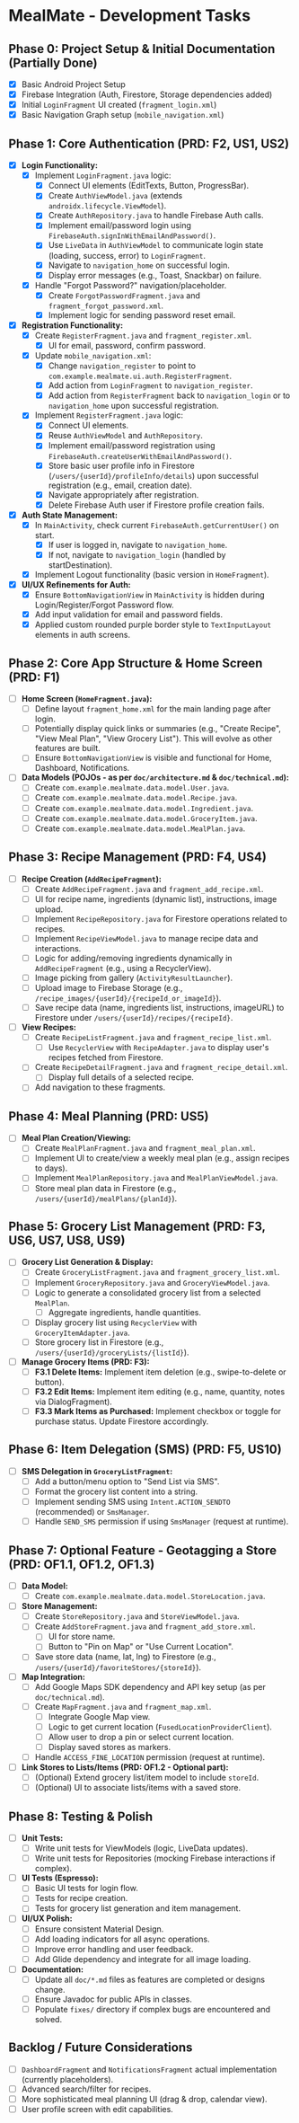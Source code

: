 # MealMate - Development Tasks

## Phase 0: Project Setup & Initial Documentation (Partially Done)

- [x] Basic Android Project Setup
- [x] Firebase Integration (Auth, Firestore, Storage dependencies added)
- [x] Initial `LoginFragment` UI created (`fragment_login.xml`)
- [x] Basic Navigation Graph setup (`mobile_navigation.xml`)

## Phase 1: Core Authentication (PRD: F2, US1, US2)

- [x] **Login Functionality:**
  - [x] Implement `LoginFragment.java` logic:
    - [x] Connect UI elements (EditTexts, Button, ProgressBar).
    - [x] Create `AuthViewModel.java` (extends `androidx.lifecycle.ViewModel`).
    - [x] Create `AuthRepository.java` to handle Firebase Auth calls.
    - [x] Implement email/password login using `FirebaseAuth.signInWithEmailAndPassword()`.
    - [x] Use `LiveData` in `AuthViewModel` to communicate login state (loading, success, error) to `LoginFragment`.
    - [x] Navigate to `navigation_home` on successful login.
    - [x] Display error messages (e.g., Toast, Snackbar) on failure.
  - [x] Handle "Forgot Password?" navigation/placeholder.
    - [x] Create `ForgotPasswordFragment.java` and `fragment_forgot_password.xml`.
    - [x] Implement logic for sending password reset email.
- [x] **Registration Functionality:**
  - [x] Create `RegisterFragment.java` and `fragment_register.xml`.
    - [x] UI for email, password, confirm password.
  - [x] Update `mobile_navigation.xml`:
    - [x] Change `navigation_register` to point to `com.example.mealmate.ui.auth.RegisterFragment`.
    - [x] Add action from `LoginFragment` to `navigation_register`.
    - [x] Add action from `RegisterFragment` back to `navigation_login` or to `navigation_home` upon successful registration.
  - [x] Implement `RegisterFragment.java` logic:
    - [x] Connect UI elements.
    - [x] Reuse `AuthViewModel` and `AuthRepository`.
    - [x] Implement email/password registration using `FirebaseAuth.createUserWithEmailAndPassword()`.
    - [x] Store basic user profile info in Firestore (`/users/{userId}/profileInfo/details`) upon successful registration (e.g., email, creation date).
    - [x] Navigate appropriately after registration.
    - [x] Delete Firebase Auth user if Firestore profile creation fails.
- [x] **Auth State Management:**
  - [x] In `MainActivity`, check current `FirebaseAuth.getCurrentUser()` on start.
    - [x] If user is logged in, navigate to `navigation_home`.
    - [x] If not, navigate to `navigation_login` (handled by startDestination).
  - [x] Implement Logout functionality (basic version in `HomeFragment`).
- [x] **UI/UX Refinements for Auth:**
  - [x] Ensure `BottomNavigationView` in `MainActivity` is hidden during Login/Register/Forgot Password flow.
  - [x] Add input validation for email and password fields.
  - [x] Applied custom rounded purple border style to `TextInputLayout` elements in auth screens.

## Phase 2: Core App Structure & Home Screen (PRD: F1)

- [ ] **Home Screen (`HomeFragment.java`):**
  - [ ] Define layout `fragment_home.xml` for the main landing page after login.
  - [ ] Potentially display quick links or summaries (e.g., "Create Recipe", "View Meal Plan", "View Grocery List"). This will evolve as other features are built.
  - [ ] Ensure `BottomNavigationView` is visible and functional for Home, Dashboard, Notifications.
- [ ] **Data Models (POJOs - as per `doc/architecture.md` & `doc/technical.md`):**
  - [ ] Create `com.example.mealmate.data.model.User.java`.
  - [ ] Create `com.example.mealmate.data.model.Recipe.java`.
  - [ ] Create `com.example.mealmate.data.model.Ingredient.java`.
  - [ ] Create `com.example.mealmate.data.model.GroceryItem.java`.
  - [ ] Create `com.example.mealmate.data.model.MealPlan.java`.

## Phase 3: Recipe Management (PRD: F4, US4)

- [ ] **Recipe Creation (`AddRecipeFragment`):**
  - [ ] Create `AddRecipeFragment.java` and `fragment_add_recipe.xml`.
  - [ ] UI for recipe name, ingredients (dynamic list), instructions, image upload.
  - [ ] Implement `RecipeRepository.java` for Firestore operations related to recipes.
  - [ ] Implement `RecipeViewModel.java` to manage recipe data and interactions.
  - [ ] Logic for adding/removing ingredients dynamically in `AddRecipeFragment` (e.g., using a RecyclerView).
  - [ ] Image picking from gallery (`ActivityResultLauncher`).
  - [ ] Upload image to Firebase Storage (e.g., `/recipe_images/{userId}/{recipeId_or_imageId}`).
  - [ ] Save recipe data (name, ingredients list, instructions, imageURL) to Firestore under `/users/{userId}/recipes/{recipeId}`.
- [ ] **View Recipes:**
  - [ ] Create `RecipeListFragment.java` and `fragment_recipe_list.xml`.
    - [ ] Use `RecyclerView` with `RecipeAdapter.java` to display user's recipes fetched from Firestore.
  - [ ] Create `RecipeDetailFragment.java` and `fragment_recipe_detail.xml`.
    - [ ] Display full details of a selected recipe.
  - [ ] Add navigation to these fragments.

## Phase 4: Meal Planning (PRD: US5)

- [ ] **Meal Plan Creation/Viewing:**
  - [ ] Create `MealPlanFragment.java` and `fragment_meal_plan.xml`.
  - [ ] Implement UI to create/view a weekly meal plan (e.g., assign recipes to days).
  - [ ] Implement `MealPlanRepository.java` and `MealPlanViewModel.java`.
  - [ ] Store meal plan data in Firestore (e.g., `/users/{userId}/mealPlans/{planId}`).

## Phase 5: Grocery List Management (PRD: F3, US6, US7, US8, US9)

- [ ] **Grocery List Generation & Display:**
  - [ ] Create `GroceryListFragment.java` and `fragment_grocery_list.xml`.
  - [ ] Implement `GroceryRepository.java` and `GroceryViewModel.java`.
  - [ ] Logic to generate a consolidated grocery list from a selected `MealPlan`.
    - [ ] Aggregate ingredients, handle quantities.
  - [ ] Display grocery list using `RecyclerView` with `GroceryItemAdapter.java`.
  - [ ] Store grocery list in Firestore (e.g., `/users/{userId}/groceryLists/{listId}`).
- [ ] **Manage Grocery Items (PRD: F3):**
  - [ ] **F3.1 Delete Items:** Implement item deletion (e.g., swipe-to-delete or button).
  - [ ] **F3.2 Edit Items:** Implement item editing (e.g., name, quantity, notes via DialogFragment).
  - [ ] **F3.3 Mark Items as Purchased:** Implement checkbox or toggle for purchase status. Update Firestore accordingly.

## Phase 6: Item Delegation (SMS) (PRD: F5, US10)

- [ ] **SMS Delegation in `GroceryListFragment`:**
  - [ ] Add a button/menu option to "Send List via SMS".
  - [ ] Format the grocery list content into a string.
  - [ ] Implement sending SMS using `Intent.ACTION_SENDTO` (recommended) or `SmsManager`.
  - [ ] Handle `SEND_SMS` permission if using `SmsManager` (request at runtime).

## Phase 7: Optional Feature - Geotagging a Store (PRD: OF1.1, OF1.2, OF1.3)

- [ ] **Data Model:**
  - [ ] Create `com.example.mealmate.data.model.StoreLocation.java`.
- [ ] **Store Management:**
  - [ ] Create `StoreRepository.java` and `StoreViewModel.java`.
  - [ ] Create `AddStoreFragment.java` and `fragment_add_store.xml`.
    - [ ] UI for store name.
    - [ ] Button to "Pin on Map" or "Use Current Location".
  - [ ] Save store data (name, lat, lng) to Firestore (e.g., `/users/{userId}/favoriteStores/{storeId}`).
- [ ] **Map Integration:**
  - [ ] Add Google Maps SDK dependency and API key setup (as per `doc/technical.md`).
  - [ ] Create `MapFragment.java` and `fragment_map.xml`.
    - [ ] Integrate Google Map view.
    - [ ] Logic to get current location (`FusedLocationProviderClient`).
    - [ ] Allow user to drop a pin or select current location.
    - [ ] Display saved stores as markers.
  - [ ] Handle `ACCESS_FINE_LOCATION` permission (request at runtime).
- [ ] **Link Stores to Lists/Items (PRD: OF1.2 - Optional part):**
  - [ ] (Optional) Extend grocery list/item model to include `storeId`.
  - [ ] (Optional) UI to associate lists/items with a saved store.

## Phase 8: Testing & Polish

- [ ] **Unit Tests:**
  - [ ] Write unit tests for ViewModels (logic, LiveData updates).
  - [ ] Write unit tests for Repositories (mocking Firebase interactions if complex).
- [ ] **UI Tests (Espresso):**
  - [ ] Basic UI tests for login flow.
  - [ ] Tests for recipe creation.
  - [ ] Tests for grocery list generation and item management.
- [ ] **UI/UX Polish:**
  - [ ] Ensure consistent Material Design.
  - [ ] Add loading indicators for all async operations.
  - [ ] Improve error handling and user feedback.
  - [ ] Add Glide dependency and integrate for all image loading.
- [ ] **Documentation:**
  - [ ] Update all `doc/*.md` files as features are completed or designs change.
  - [ ] Ensure Javadoc for public APIs in classes.
  - [ ] Populate `fixes/` directory if complex bugs are encountered and solved.

## Backlog / Future Considerations

- [ ] `DashboardFragment` and `NotificationsFragment` actual implementation (currently placeholders).
- [ ] Advanced search/filter for recipes.
- [ ] More sophisticated meal planning UI (drag & drop, calendar view).
- [ ] User profile screen with edit capabilities.
